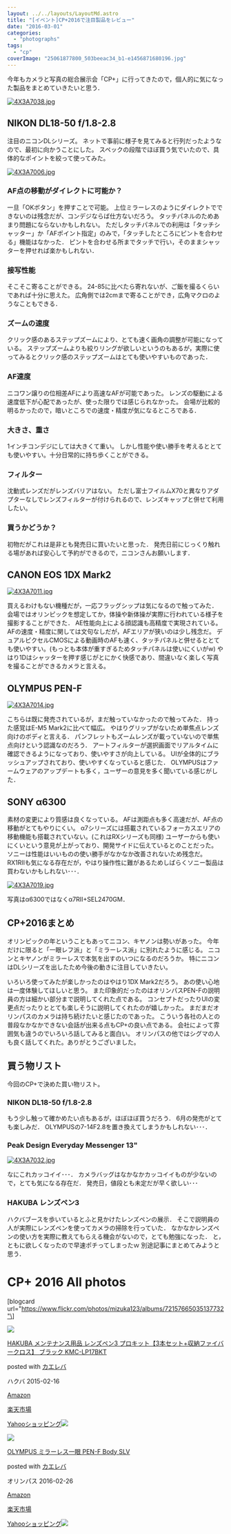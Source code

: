 ```yaml
---
layout: ../../layouts/LayoutMd.astro
title: "[イベント]CP+2016で注目製品をレビュー"
date: "2016-03-01"
categories: 
  - "photographs"
tags: 
  - "cp"
coverImage: "25061877800_503beeac34_b1-e1456871680196.jpg"
---
```


今年もカメラと写真の総合展示会「CP+」に行ってきたので，個人的に気になった製品をまとめていきたいと思う．

[![4X3A7038.jpg](images/25061877800_503beeac34_b.jpg)](https://www.flickr.com/photos/mizuka123/25061877800/in/dateposted-public/ "4X3A7038.jpg")
<script async src="//embedr.flickr.com/assets/client-code.js" charset="utf-8"></script>

## NIKON DL18-50 f/1.8-2.8

注目のニコンDLシリーズ。 ネットで事前に様子を見てみると行列だったようなので、最初に向かうことにした。 スペックの段階でほぼ買う気でいたので、具体的なポイントを絞って使ってみた。

[![4X3A7006.jpg](images/25238988842_eedb60cf0d_b.jpg)](https://www.flickr.com/photos/mizuka123/25238988842/in/dateposted-public/ "4X3A7006.jpg")
<script async src="//embedr.flickr.com/assets/client-code.js" charset="utf-8"></script>

### AF点の移動がダイレクトに可能か？

一旦「OKボタン」を押すことで可能。 上位ミラーレスのようにダイレクトでできないのは残念だが、コンデジならば仕方ないだろう。 タッチパネルのためあまり問題にならないかもしれない。 ただしタッチパネルでの利用は「タッチシャッター」か「AFポイント指定」のみで，「タッチしたところにピントを合わせる」機能はなかった． ピントを合わせる所までタッチで行い，そのままシャッターを押せれば楽かもしれない．

### 接写性能

そこそこ寄ることができる。 24-85に比べたら寄れないが、ご飯を撮るくらいであれば十分に思えた。 広角側では2cmまで寄ることができ，広角マクロのようなこともできる．

### ズームの速度

クリック感のあるステップズームにより、とても速く画角の調整が可能になっている。 ステップズームよりも絞りリングが欲しいというのもあるが，実際に使ってみるとクリック感のステップズームはとても使いやすいものであった．

### AF速度

ニコワン譲りの位相差AFにより高速なAFが可能であった。 レンズの駆動による速度低下が心配であったが、使った限りでは感じられなかった。 会場が比較的明るかったので，暗いところでの速度・精度が気になるところである．

### 大きさ、重さ

1インチコンデジにしては大きくて重い。 しかし性能や使い勝手を考えるととても使いやすい。十分日常的に持ち歩くことができる。

### フィルター

沈動式レンズだがレンズバリアはない。 ただし富士フイルムX70と異なりアダプターなしでレンズフィルターが付けられるので、レンズキャップと併せて利用したい。

### 買うかどうか？

初物だがこれは是非とも発売日に買いたいと思った． 発売日前にじっくり触れる場があれば安心して予約ができるので，ニコンさんお願いします．

## CANON EOS 1DX Mark2

[![4X3A7011.jpg](images/25264212121_27a4a8bff0_b.jpg)](https://www.flickr.com/photos/mizuka123/25264212121/in/dateposted-public/ "4X3A7011.jpg")
<script async src="//embedr.flickr.com/assets/client-code.js" charset="utf-8"></script>

 買えるわけもない機種だが，一応フラッグシップは気になるので触ってみた． 会場ではオリンピックを想定してか，体操や新体操が実際に行われている様子を撮影することができた． AE性能向上による顔認識も高精度で実現されている。 AFの速度・精度に関しては文句なしだが，AFエリアが狭いのは少し残念だ。 デュアルピクセルCMOSによる動画時のAFも速く、タッチパネルと併せるととても使いやすい。(もっとも本体が重すぎるためタッチパネルは使いにくいがw) やはり1Dはシャッターを押す感じがとにかく快感であり、間違いなく楽しく写真を撮ることができるカメラと言える。

## OLYMPUS PEN-F

[![4X3A7014.jpg](images/25264230431_3a5b9a99f4_b.jpg)](https://www.flickr.com/photos/mizuka123/25264230431/in/dateposted-public/ "4X3A7014.jpg")
<script async src="//embedr.flickr.com/assets/client-code.js" charset="utf-8"></script>

 こちらは既に発売されているが，まだ触っていなかったので触ってみた． 持った感覚はE-M5 Mark2に比べて幅広。 やはりグリップがないため単焦点レンズ向けのボディと言える． パンフレットもズームレンズが載っていないので単焦点向けという認識なのだろう． アートフィルターが選択画面でリアルタイムに確認できるようになっており、使いやすさが向上している。 UIが全体的にブラッシュアップされており、使いやすくなっていると感じた． OLYMPUSはファームウェアのアップデートも多く，ユーザーの意見を多く聞いている感じがした．

## SONY α6300

素材の変更により質感は良くなっている。 AFは測距点も多く高速だが、AF点の移動がとてもやりにくい。 α7シリーズには搭載されているフォーカスエリアの移動機能も搭載されていない。(これはRXシリーズも同様) ユーザーからも使いにくいという意見が上がっており、開発サイドに伝えているとのことだった。 ソニーは性能はいいものの使い勝手がなかなか改善されないため残念だ。 RX1RⅡも気になる存在だが，やはり操作性に難があるためしばらくソニー製品は買わないかもしれない･･･．

[![4X3A7019.jpg](images/24726714894_492f4d3fe9_b.jpg)](https://www.flickr.com/photos/mizuka123/24726714894/in/dateposted-public/ "4X3A7019.jpg")
<script async src="//embedr.flickr.com/assets/client-code.js" charset="utf-8"></script>

 写真はα6300ではなくα7RⅡ+SEL2470GM．

## CP+2016まとめ

オリンピックの年ということもあってニコン、キヤノンは勢いがあった。 今年だけに限ると「一眼レフ派」と「ミラーレス派」に別れたように感じる。 ニコンとキヤノンがミラーレスで本気を出すのいつになるのだろうか。 特にニコンはDLシリーズを出したため今後の動きに注目していきたい。

いろいろ使ってみたが楽しかったのはやはり1DX Mark2だろう。 あの使い心地は一度体験してほしいと思う。 また印象的だったのはオリンパスPEN-Fの説明員の方は細かい部分まで説明してくれた点である。 コンセプトだったりUIの変更点だったりととても楽しそうに説明してくれたのが嬉しかった。 まだまだオリンパスのカメラは持ち続けたいと感じたのであった。 こういう各社の人との普段なかなかできない会話が出来る点もCP+の良い点である。 会社によって雰囲気も違うのでいろいろ話してみると面白い。 オリンパスの他ではシグマの人も良く話してくれた。ありがとうございました。

## 買う物リスト

今回のCP+で決めた買い物リスト。

### NIKON DL18-50 f/1.8-2.8

もう少し触って確かめたい点もあるが，ほぼほぼ買うだろう． 6月の発売がとても楽しみだ． OLYMPUSの7-14F2.8を置き換えてしまうかもしれない･･･．

### Peak Design Everyday Messenger 13"

[![4X3A7032.jpg](images/25264349301_aac38c16b3_b.jpg)](https://www.flickr.com/photos/mizuka123/25264349301/in/dateposted-public/ "4X3A7032.jpg")
<script async src="//embedr.flickr.com/assets/client-code.js" charset="utf-8"></script>

なにこれカッコイイ･･･． カメラバッグはなかなかカッコイイものが少ないので，とても気になる存在だ． 発売日，値段とも未定だが早く欲しい･･･

### HAKUBA レンズペン3

ハクバブースを歩いているとふと見かけたレンズペンの展示． そこで説明員の人が実際にレンズペンを使ってカメラの掃除を行っていた． なかなかレンズペンの使い方を実際に教えてもらえる機会がないので，とても勉強になった． と，ともに欲しくなったので早速ポチってしまったｗ 別途記事にまとめてみようと思う．

# CP+ 2016 All photos

\[blogcard url="https://www.flickr.com/photos/mizuka123/albums/72157665035137732"\]

[![](images/41YXMrD1JiL._SL160_.jpg)](https://www.amazon.co.jp/exec/obidos/ASIN/B00TTD5E46/mizuka123-22/ref=nosim/)

[HAKUBA メンテナンス用品 レンズペン3 プロキット【3本セット+収納ファイバークロス】 ブラック KMC-LP17BKT](https://www.amazon.co.jp/exec/obidos/ASIN/B00TTD5E46/mizuka123-22/ref=nosim/)

posted with [カエレバ](http://kaereba.com)

ハクバ 2015-02-16

[Amazon](http://www.amazon.co.jp/gp/search?keywords=HAKUBA%20%83%81%83%93%83e%83i%83%93%83X%97p%95i%20%83%8C%83%93%83Y%83y%83%933%20%20%83v%83%8D%83L%83b%83g%81y3%96%7B%83Z%83b%83g%20%8E%FB%94%5B%83t%83%40%83C%83o%81%5B%83N%83%8D%83X%81z%20%83u%83%89%83b%83N%20KMC-LP17BKT&__mk_ja_JP=%83J%83%5E%83J%83i&tag=mizuka123-22)

[楽天市場](http://hb.afl.rakuten.co.jp/hgc/032b53ee.4b34c5ee.0f4a541e.f440145e/?pc=http%3A%2F%2Fsearch.rakuten.co.jp%2Fsearch%2Fmall%2FHAKUBA%2520%25E3%2583%25A1%25E3%2583%25B3%25E3%2583%2586%25E3%2583%258A%25E3%2583%25B3%25E3%2582%25B9%25E7%2594%25A8%25E5%2593%2581%2520%25E3%2583%25AC%25E3%2583%25B3%25E3%2582%25BA%25E3%2583%259A%25E3%2583%25B33%2520%2520%25E3%2583%2597%25E3%2583%25AD%25E3%2582%25AD%25E3%2583%2583%25E3%2583%2588%25E3%2580%25903%25E6%259C%25AC%25E3%2582%25BB%25E3%2583%2583%25E3%2583%2588%2520%25E5%258F%258E%25E7%25B4%258D%25E3%2583%2595%25E3%2582%25A1%25E3%2582%25A4%25E3%2583%2590%25E3%2583%25BC%25E3%2582%25AF%25E3%2583%25AD%25E3%2582%25B9%25E3%2580%2591%2520%25E3%2583%2596%25E3%2583%25A9%25E3%2583%2583%25E3%2582%25AF%2520KMC-LP17BKT%2F-%2Ff.1-p.1-s.1-sf.0-st.A-v.2%3Fx%3D0%26scid%3Daf_ich_link_urltxt%26m%3Dhttp%3A%2F%2Fm.rakuten.co.jp%2F)

[Yahooショッピング![](//ad.jp.ap.valuecommerce.com/servlet/gifbanner?sid=3066752&pid=881990642)](//ck.jp.ap.valuecommerce.com/servlet/referral?sid=3066752&pid=881990642&vc_url=http%3A%2F%2Fsearch.shopping.yahoo.co.jp%2Fsearch%3Fp%3DHAKUBA%2520%25E3%2583%25A1%25E3%2583%25B3%25E3%2583%2586%25E3%2583%258A%25E3%2583%25B3%25E3%2582%25B9%25E7%2594%25A8%25E5%2593%2581%2520%25E3%2583%25AC%25E3%2583%25B3%25E3%2582%25BA%25E3%2583%259A%25E3%2583%25B33%2520%2520%25E3%2583%2597%25E3%2583%25AD%25E3%2582%25AD%25E3%2583%2583%25E3%2583%2588%25E3%2580%25903%25E6%259C%25AC%25E3%2582%25BB%25E3%2583%2583%25E3%2583%2588%2520%25E5%258F%258E%25E7%25B4%258D%25E3%2583%2595%25E3%2582%25A1%25E3%2582%25A4%25E3%2583%2590%25E3%2583%25BC%25E3%2582%25AF%25E3%2583%25AD%25E3%2582%25B9%25E3%2580%2591%2520%25E3%2583%2596%25E3%2583%25A9%25E3%2583%2583%25E3%2582%25AF%2520KMC-LP17BKT)

[![](images/51GHcuBlMfL._SL160_.jpg)](https://www.amazon.co.jp/exec/obidos/ASIN/B01AURIESW/mizuka123-22/ref=nosim/)

[OLYMPUS ミラーレス一眼 PEN-F Body SLV](https://www.amazon.co.jp/exec/obidos/ASIN/B01AURIESW/mizuka123-22/ref=nosim/)

posted with [カエレバ](http://kaereba.com)

オリンパス 2016-02-26

[Amazon](http://www.amazon.co.jp/gp/search?keywords=OLYMPUS%20%83~%83%89%81%5B%83%8C%83X%88%EA%8A%E1%20PEN-F%20Body%20SLV&__mk_ja_JP=%83J%83%5E%83J%83i&tag=mizuka123-22)

[楽天市場](http://hb.afl.rakuten.co.jp/hgc/032b53ee.4b34c5ee.0f4a541e.f440145e/?pc=http%3A%2F%2Fsearch.rakuten.co.jp%2Fsearch%2Fmall%2FOLYMPUS%2520%25E3%2583%259F%25E3%2583%25A9%25E3%2583%25BC%25E3%2583%25AC%25E3%2582%25B9%25E4%25B8%2580%25E7%259C%25BC%2520PEN-F%2520Body%2520SLV%2F-%2Ff.1-p.1-s.1-sf.0-st.A-v.2%3Fx%3D0%26scid%3Daf_ich_link_urltxt%26m%3Dhttp%3A%2F%2Fm.rakuten.co.jp%2F)

[Yahooショッピング![](//ad.jp.ap.valuecommerce.com/servlet/gifbanner?sid=3066752&pid=881990642)](//ck.jp.ap.valuecommerce.com/servlet/referral?sid=3066752&pid=881990642&vc_url=http%3A%2F%2Fsearch.shopping.yahoo.co.jp%2Fsearch%3Fp%3DOLYMPUS%2520%25E3%2583%259F%25E3%2583%25A9%25E3%2583%25BC%25E3%2583%25AC%25E3%2582%25B9%25E4%25B8%2580%25E7%259C%25BC%2520PEN-F%2520Body%2520SLV)
